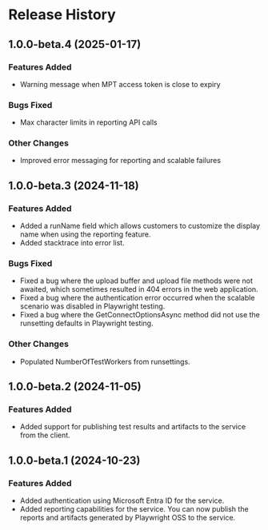 # Release History

## 1.0.0-beta.4 (2025-01-17)

### Features Added
 
- Warning message when MPT access token is close to expiry
 
### Bugs Fixed
 
- Max character limits in reporting API calls
 
### Other Changes
 
- Improved error messaging for reporting and scalable failures

## 1.0.0-beta.3 (2024-11-18)

### Features Added

- Added a runName field which allows customers to customize the display name when using the reporting feature.
- Added stacktrace into error list.

### Bugs Fixed

- Fixed a bug where the upload buffer and upload file methods were not awaited, which sometimes resulted in 404 errors in the web application.
- Fixed a bug where the authentication error occurred when the scalable scenario was disabled in Playwright testing.
- Fixed a bug where the GetConnectOptionsAsync method did not use the runsetting defaults in Playwright testing.

### Other Changes

- Populated NumberOfTestWorkers from runsettings.

## 1.0.0-beta.2 (2024-11-05)
 
### Features Added
 
- Added support for publishing test results and artifacts to the service from the client.

## 1.0.0-beta.1 (2024-10-23)

### Features Added

- Added authentication using Microsoft Entra ID for the service.
- Added reporting capabilities for the service. You can now publish the reports and artifacts generated by Playwright OSS to the service.
